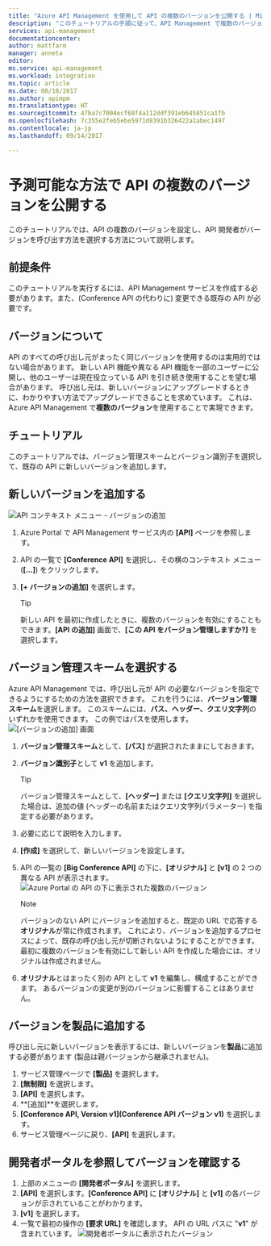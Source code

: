 ```yaml
---
title: "Azure API Management を使用して API の複数のバージョンを公開する | Microsoft Docs"
description: "このチュートリアルの手順に従って、API Management で複数のバージョンを公開する方法を学びます。"
services: api-management
documentationcenter: 
author: mattfarm
manager: anneta
editor: 
ms.service: api-management
ms.workload: integration
ms.topic: article
ms.date: 08/18/2017
ms.author: apimpm
ms.translationtype: HT
ms.sourcegitcommit: 47ba7c7004ecf68f4a112ddf391eb645851ca1fb
ms.openlocfilehash: 7c355e2feb5ebe5971d8391b326422a1abec1497
ms.contentlocale: ja-jp
ms.lasthandoff: 09/14/2017

---
```


# <a name="publish-multiple-versions-of-your-api-in-a-predictable-way"></a>予測可能な方法で API の複数のバージョンを公開する
このチュートリアルでは、API の複数のバージョンを設定し、API 開発者がバージョンを呼び出す方法を選択する方法について説明します。

## <a name="prerequisites"></a>前提条件
このチュートリアルを実行するには、API Management サービスを作成する必要があります。また、(Conference API の代わりに) 変更できる既存の API が必要です。

## <a name="about-versions"></a>バージョンについて
API のすべての呼び出し元がまったく同じバージョンを使用するのは実用的ではない場合があります。 新しい API 機能や異なる API 機能を一部のユーザーに公開し、他のユーザーは現在役立っている API を引き続き使用することを望む場合があります。 呼び出し元は、新しいバージョンにアップグレードするときに、わかりやすい方法でアップグレードできることを求めています。  これは、Azure API Management で**複数のバージョン**を使用することで実現できます。

## <a name="walkthrough"></a>チュートリアル
このチュートリアルでは、バージョン管理スキームとバージョン識別子を選択して、既存の API に新しいバージョンを追加します。

## <a name="add-a-new-version"></a>新しいバージョンを追加する
![API コンテキスト メニュー - バージョンの追加](media/api-management-getstarted-publish-versions/AddVersionMenu.png)
1. Azure Portal で API Management サービス内の **[API]** ページを参照します。
2. API の一覧で **[Conference API]** を選択し、その横のコンテキスト メニュー (**[...]**) をクリックします。
3. **[+ バージョンの追加]** を選択します。

    > [!TIP]
    > 新しい API を最初に作成したときに、複数のバージョンを有効にすることもできます。**[API の追加]** 画面で、**[この API をバージョン管理しますか?]** を選択します。

## <a name="choose-a-versioning-scheme"></a>バージョン管理スキームを選択する
Azure API Management では、呼び出し元が API の必要なバージョンを指定できるようにするための方法を選択できます。 これを行うには、**バージョン管理スキーム**を選択します。 このスキームには、**パス、ヘッダー、クエリ文字列**のいずれかを使用できます。 この例ではパスを使用します。
![[バージョンの追加] 画面](media/api-management-getstarted-publish-versions/AddVersion.PNG)
1. **バージョン管理スキーム**として、**[パス]** が選択されたままにしておきます。
2. **バージョン識別子**として **v1** を追加します。

    > [!TIP]
    > バージョン管理スキームとして、**[ヘッダー]** または **[クエリ文字列]** を選択した場合は、追加の値 (ヘッダーの名前またはクエリ文字列パラメーター) を指定する必要があります。

3. 必要に応じて説明を入力します。
4. **[作成]** を選択して、新しいバージョンを設定します。
5. API の一覧の **[Big Conference API]** の下に、**[オリジナル]** と **[v1]** の 2 つの異なる API が表示されます。
![Azure Portal の API の下に表示された複数のバージョン](media/api-management-getstarted-publish-versions/VersionList.PNG)

    > [!Note]
    > バージョンのない API にバージョンを追加すると、既定の URL で応答する**オリジナル**が常に作成されます。 これにより、バージョンを追加するプロセスによって、既存の呼び出し元が切断されないようにすることができます。 最初に複数のバージョンを有効にして新しい API を作成した場合には、オリジナルは作成されません。

6. **オリジナル**とはまったく別の API として **v1** を編集し、構成することができます。 あるバージョンの変更が別のバージョンに影響することはありません。

## <a name="add-the-version-to-a-product"></a>バージョンを製品に追加する
呼び出し元に新しいバージョンを表示するには、新しいバージョンを**製品**に追加する必要があります (製品は親バージョンから継承されません)。

1. サービス管理ページで **[製品]** を選択します。
2. **[無制限]** を選択します。
3. **[API]** を選択します。
4. **[追加]**を選択します。
5. **[Conference API, Version v1]\(Conference API バージョン v1\)** を選択します。
6. サービス管理ページに戻り、**[API]** を選択します。

## <a name="browse-the-developer-portal-to-see-the-version"></a>開発者ポータルを参照してバージョンを確認する
1. 上部のメニューの **[開発者ポータル]** を選択します。
2. **[API]** を選択します。**[Conference API]** に **[オリジナル]** と **[v1]** の各バージョンが示されていることがわかります。
3. **[v1]** を選択します。
4. 一覧で最初の操作の **[要求 URL]** を確認します。 API の URL パスに "**v1**" が含まれています。
![開発者ポータルに表示されたバージョン](media/api-management-getstarted-publish-versions/VersionDevPortal.PNG)

